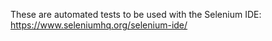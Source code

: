 These are automated tests to be used with the Selenium IDE: https://www.seleniumhq.org/selenium-ide/
